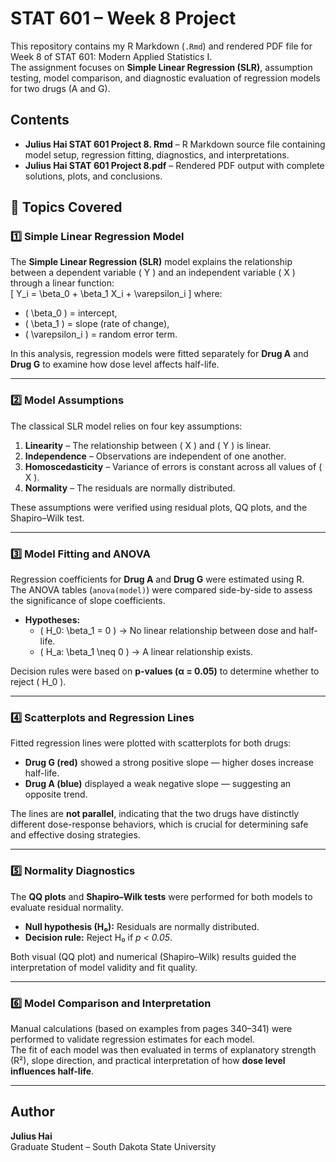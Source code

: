 # STAT 601 – Week 8 Project

This repository contains my R Markdown (`.Rmd`) and rendered PDF file for Week 8 of STAT 601: Modern Applied Statistics I.  
The assignment focuses on **Simple Linear Regression (SLR)**, assumption testing, model comparison, and diagnostic evaluation of regression models for two drugs (A and G).

##  Contents
- **Julius Hai STAT 601 Project 8. Rmd** – R Markdown source file containing model setup, regression fitting, diagnostics, and interpretations.  
- **Julius Hai STAT 601 Project 8.pdf** – Rendered PDF output with complete solutions, plots, and conclusions.

## 🧠 Topics Covered

### 1️⃣ Simple Linear Regression Model
The **Simple Linear Regression (SLR)** model explains the relationship between a dependent variable \( Y \) and an independent variable \( X \) through a linear function:  
\[
Y_i = \beta_0 + \beta_1 X_i + \varepsilon_i
\]
where:
- \( \beta_0 \) = intercept,  
- \( \beta_1 \) = slope (rate of change),  
- \( \varepsilon_i \) = random error term.  

In this analysis, regression models were fitted separately for **Drug A** and **Drug G** to examine how dose level affects half-life.

---

### 2️⃣ Model Assumptions
The classical SLR model relies on four key assumptions:
1. **Linearity** – The relationship between \( X \) and \( Y \) is linear.  
2. **Independence** – Observations are independent of one another.  
3. **Homoscedasticity** – Variance of errors is constant across all values of \( X \).  
4. **Normality** – The residuals are normally distributed.  

These assumptions were verified using residual plots, QQ plots, and the Shapiro–Wilk test.

---

### 3️⃣ Model Fitting and ANOVA
Regression coefficients for **Drug A** and **Drug G** were estimated using R.  
The ANOVA tables (`anova(model)`) were compared side-by-side to assess the significance of slope coefficients.

- **Hypotheses:**  
  - \( H_0: \beta_1 = 0 \) → No linear relationship between dose and half-life.  
  - \( H_a: \beta_1 \neq 0 \) → A linear relationship exists.  

Decision rules were based on **p-values (α = 0.05)** to determine whether to reject \( H_0 \).

---

### 4️⃣ Scatterplots and Regression Lines
Fitted regression lines were plotted with scatterplots for both drugs:  
- **Drug G (red)** showed a strong positive slope — higher doses increase half-life.  
- **Drug A (blue)** displayed a weak negative slope — suggesting an opposite trend.  

The lines are **not parallel**, indicating that the two drugs have distinctly different dose-response behaviors, which is crucial for determining safe and effective dosing strategies.

---

### 5️⃣ Normality Diagnostics
The **QQ plots** and **Shapiro–Wilk tests** were performed for both models to evaluate residual normality.

- **Null hypothesis (H₀):** Residuals are normally distributed.  
- **Decision rule:** Reject H₀ if *p < 0.05*.  

Both visual (QQ plot) and numerical (Shapiro–Wilk) results guided the interpretation of model validity and fit quality.

---

### 6️⃣ Model Comparison and Interpretation
Manual calculations (based on examples from pages 340–341) were performed to validate regression estimates for each model.  
The fit of each model was then evaluated in terms of explanatory strength (R²), slope direction, and practical interpretation of how **dose level influences half-life**.

---

##  Author
**Julius Hai**  
Graduate Student – South Dakota State University

